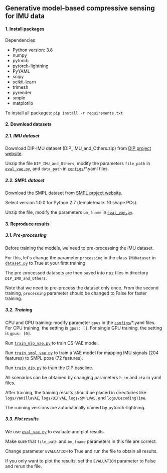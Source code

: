 ## Generative model-based compressive sensing for IMU data

#### 1. Install packages
Dependencies:
- Python version: 3.8
- numpy
- pytorch
- pytorch-lightning
- PyYAML
- scipy
- scikit-learn
- trimesh
- pyrender
- smplx
- matplotlib

To install all packages: `pip install -r requirements.txt`

#### 2. Download datasets
##### 2.1. IMU dataset
Download DIP-IMU dataset (DIP_IMU_and_Others.zip) from [DIP project website](https://dip.is.tuebingen.mpg.de/index.html).

Unzip the file `DIP_IMU_and_Others`, modify the parameters `file_path` in [`eval_vae.py`](eval_vae.py),  and `data_path` in [`configs`](configs)/*.yaml files.

##### 2.2. SMPL dataset
Download the SMPL dataset from [SMPL project website](https://smpl.is.tue.mpg.de/download.php).

Select version 1.0.0 for Python 2.7 (female/male. 10 shape PCs).

Unzip the file, modify the parameters `bm_fname` in [`eval_vae.py`](eval_vae.py).

#### 3. Reproduce results
##### 3.1. Pre-processing
Before training the models, we need to pre-processing the IMU dataset.

For this, let's change the parameter `processing` in the class `IMUDataset` in [`dataset.py`](dataset.py) to True at your first training.

The pre-processed datasets are then saved into npz files in directory `DIP_IMU_and_Others`.

Note that we need to pre-process the dataset only once. From the second training, `processing` parameter should be changed 
to False for faster training.

##### 3.2. Training
CPU and GPU training: modify parameter `gpus` in the [`configs`](configs)/*.yaml files. 
For CPU training, the setting is `gpus: []`.
For single GPU training, the setting is `gpus: [0]`.

Run [`train_mlp_vae.py`](train_mlp_vae.py) to train CS-VAE model.

Run [`train_smpl_vae.py`](train_smpl_vae.py) to train a VAE model for mapping IMU signals (204 features) to SMPL pose (72 features).

Run [`train_dip.py`](train_dip.py) to train the DIP baseline.

All scenarios can be obtained by changing parameters `h_in` and `eta` in yaml files.

After training, the training results should be placed in directories like `logs/VanillaVAE`, `logs/DIPVAE`, 
`logs/SMPLVAE`, and `logs/DecodingTime`.

The running versions are automatically named by pytorch-lightning.

##### 3.3. Plot results
We use [`eval_vae.py`](eval_vae.py) to evaluate and plot results. 

Make sure that `file_path` and `bm_fname` parameters in this file are correct.

Change parameter `EVALUATION` to True and run the file to obtain all results. 

If you only want to plot the results, set the `EVALUATION` parameter to False and rerun the file.
